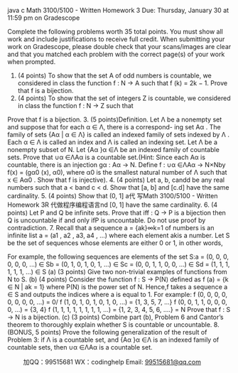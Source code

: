 java c
Math   3100/5100 - Written   Homework   3
Due:   Thursday, January   30 at   11:59 pm   on   Gradescope

Complete   the   following   problems   worth   35   total   points.      You   must   show   all   work   and   include   justifications   to   receive   full   credit.      When   submitting   your   work   on   Gradescope,   please   double   check   that   your   scans/images   are   clear   and   that   you   matched   each   problem   with   the   correct   page(s)   of your work when prompted.
1.    (4   points)   To   show   that   the   set   A   of   odd   numbers   is   countable,   we   considered   in   class   the function   f   : N →   A   such   that   f   (k) = 2k − 1.   Prove   that   f   is   a   bijection.
2.    (4 points) To   show   that   the   set   of   integers   Z   is   countable, we   considered   in   class   the   function f   : N → Z   such   that
   
Prove that f   is a bijection.
3.      (5 points)Definition.   Let   Λ be   a   nonempty   set   and   suppose   that   for   each   α   ∈   Λ,   there   is   a   correspond-   ing   set   Aα   .   The   family   of   sets   {Aα    |   α   ∈   Λ} is   called   an   indexed   family   of   sets   indexed   by Λ   .   Each   α   ∈   Λ is   called   an   index   and   Λ is   called   an   indexing   set.
Let   Λ   be   a   nonempty   subset   of   N.    Let      {Aα   }α   ∈Λ    be   an   indexed   family   of   countable   sets.   Prove   that   ∪α   ∈ΛAα   is   a   countable   set.(Hint:   Since   each   Aα   is   countable, there   is   an   injection   gα    :   Aα    → N.   Define   f   : ∪α   ∈ΛAα    →   N×Nby   f(x)   = (gα0   (x),   α0), where   α0   is   the   smallest   natural   number   of   Λ such   that   x   ∈   Aα0 .   Show that f   is injective).
4.    (4 points) Let   a,   b,   candd   be   any   real   numbers   such   that   a   < band   c   < d.    Show   that   [a,   b]   and   [c.d] have   the   same   cardinality.
5.    (4 points) Show   that   (0,   1] a代 写Math 3100/5100 - Written Homework 3R
代做程序编程语言nd   [0,   1] have   the   same   cardinality.
6.    (4   points)   Let   P   and   Q   be   infinite   sets.      Prove   that   iff      :   Q   → P   is   a   bijection   then      Q   is uncountable if and only ifP is uncountable.   Do not use proof   by contradiction.
7.    Recall   that   a   sequence   a   = {ak}∞k=1 of numbers is an infinite list
a =   (a1   ,   a2   ,   a3,   a4   ,   ...)
where each element akis a number.   Let   S   be the   set of sequences   whose   elements   are   either
0 or   1, in   other   words,



For example, the following sequences are elements   of the set   S:a =   (0,   0,   0,   0,   0,   0,   ...)   ∈ Sb =   (0, 1,   0, 1,   0, 1,   ...) ∈ Sc =   (0,   0, 1, 1,   0,   0,   ...) ∈ Sd   =   (1, 1,   1,   1,   1,   1,   ...) ∈ S
(a) (3 points) Give   two   non-trivial   examples   of   functions   from   N   to   S.   (b) (4 points) Consider   the   function   f      : S → P(N) defined   as
f (a) = {k   ∈ N |   ak   =   1}
where   P(N) is   the   power   set   of   N.   Hence,f   takes   a   sequence   a   ∈   S   and   outputs   the   indices where   a   is   equal   to   1.   For   example:
f (0,   0,   0,   0,   0,   0,   0,   0,   ...) = 0/
f (1,   0,   1,   0,   1,   0,   1,   0,   ...) = {1,   3,   5,   7,   ...}
f (0,   0,   1,   1,   0,   0,   0,   0,   ...) = {3,   4}
f (1,   1,   1,   1,   1,   1,   1,   1,   ...) = {1,   2,   3,   4,   5,   6,   ....}   = N
Prove   that   f   : S → N   is   a   bijection.
(c)   (3   points)   Combine   part   (b),   Problem   6   and   Cantor’s   theorem   to   thoroughly   explain whether S is countable or uncountable.
8.    (BONUS,   5   points)   Prove   the   following   generalization   of   the   result   of   Problem   3:    if   Λ   is a   countable   set,   and   {Aα   }α   ∈Λ    is   an   indexed   family   of   countable   sets,   then   ∪α   ∈ΛAα    is   a countable   set.







         
加QQ：99515681  WX：codinghelp  Email: 99515681@qq.com
